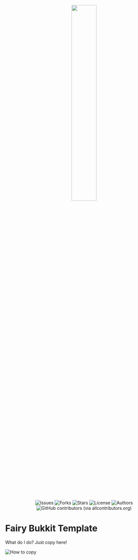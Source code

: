 <p align="center">
  <img width="40%" height="40%" src="https://i.imgur.com/Ix9w2No.png">
  <br> <br>
  <a><img alt="Issues" src="https://img.shields.io/github/issues/FairyProject/fairy-bukkit-module-template"></a>
  <a><img alt="Forks" src="https://img.shields.io/github/forks/FairyProject/fairy-bukkit-module-template"></a>
  <a><img alt="Stars" src="https://img.shields.io/github/stars/FairyProject/fairy-bukkit-module-template"></a>
  <a><img alt="License" src="https://img.shields.io/github/license/FairyProject/fairy-bukkit-module-template"></a>
  <a><img alt="Authors" src="https://img.shields.io/badge/Authors-Ghast-blue"></a>  
  <a><img alt="GitHub contributors (via allcontributors.org)" src="https://img.shields.io/github/all-contributors/FairyProject/fairy-bukkit-module-template/master"></a>
</p>

# Fairy Bukkit Template 

What do I do? Just copy here!

![How to copy](https://i.imgur.com/XYPa3v6.png)
